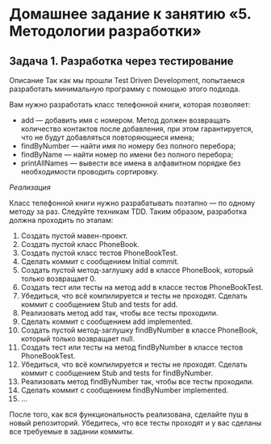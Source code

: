 # Домашнее задание к занятию «5. Методологии разработки»
## Задача 1. Разработка через тестирование
Описание
Так как мы прошли Test Driven Development, попытаемся разработать минимальную программу с помощью этого подхода.

Вам нужно разработать класс телефонной книги, которая позволяет:

* add — добавить имя с номером. Метод должен возвращать количество контактов после добавления, при этом гарантируется, что не будут добавляться повторяющиеся имена;
* findByNumber — найти имя по номеру без полного перебора;
* findByName — найти номер по имени без полного перебора;
* printAllNames — вывести все имена в алфавитном порядке без необходимости проводить сортировку.

_Реализация_

Класс телефонной книги нужно разрабатывать поэтапно — по одному методу за раз. Следуйте техникам TDD. Таким образом, разработка должна проходить по этапам:

1. Создать пустой мавен-проект.
2. Создать пустой класс PhoneBook.
3. Создать пустой класс тестов PhoneBookTest.
4. Сделать коммит с сообщением Initial commit.
5. Создать пустой метод-заглушку add в классе PhoneBook, который только возвращает 0.
6. Создать тест или тесты на метод add в классе тестов PhoneBookTest.
7. Убедиться, что всё компилируется и тесты не проходят. Сделать коммит с сообщением Stub and tests for add.
8. Реализовать метод add так, чтобы все тесты проходили.
9. Сделать коммит с сообщением add implemented.
10. Создать пустой метод-заглушку findByNumber в классе PhoneBook, который только возвращает null.
11. Создать тест или тесты на метод findByNumber в классе тестов PhoneBookTest.
12. Убедиться, что всё компилируется и тесты не проходят. Сделать коммит с сообщением Stub and tests for findByNumber.
13. Реализовать метод findByNumber так, чтобы все тесты проходили.
14. Сделать коммит с сообщением findByNumber implemented.
15. ...

После того, как вся функциональность реализована, сделайте пуш в новый репозиторий. Убедитесь, что все тесты проходят и у вас сделаны все требуемые в задании коммиты.